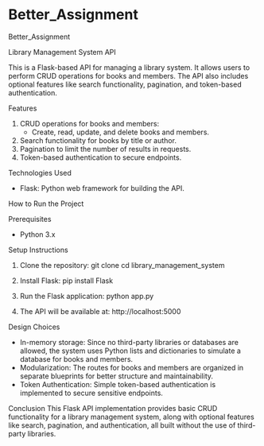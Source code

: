 # Better_Assignment
Better_Assignment


Library Management System API

This is a Flask-based API for managing a library system. It allows users to perform CRUD operations for books and members. The API also includes optional features like search functionality, pagination, and token-based authentication.

Features
1. CRUD operations for books and members:
   - Create, read, update, and delete books and members.
2. Search functionality for books by title or author.
3. Pagination to limit the number of results in requests.
4. Token-based authentication to secure endpoints.

Technologies Used
- Flask: Python web framework for building the API.

How to Run the Project

Prerequisites
- Python 3.x

Setup Instructions
1. Clone the repository:
   git clone <your-repository-link>
   cd library_management_system

2. Install Flask:
   pip install Flask

3. Run the Flask application:
   python app.py

4. The API will be available at:
   http://localhost:5000


Design Choices
- In-memory storage: Since no third-party libraries or databases are allowed, the system uses Python lists and dictionaries to simulate a database for books and members.
- Modularization: The routes for books and members are organized in separate blueprints for better structure and maintainability.
- Token Authentication: Simple token-based authentication is implemented to secure sensitive endpoints.


Conclusion
This Flask API implementation provides basic CRUD functionality for a library management system, along with optional features like search, pagination, and authentication, all built without the use of third-party libraries.
